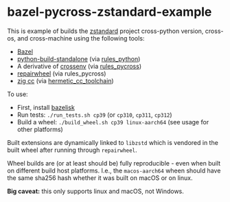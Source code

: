 # bazel-pycross-zstandard-example

This is example of builds the [zstandard](https://pypi.org/project/zstandard/) project cross-python version, cross-os, and cross-machine using the following tools:

* [Bazel](https://bazel.build/)
* [python-build-standalone](https://github.com/indygreg/python-build-standalone) (via [rules_python](https://github.com/bazelbuild/rules_python))
* A derivative of [crossenv](https://github.com/benfogle/crossenv) (via [rules_pycross](https://github.com/jvolkman/rules_pycross))
* [repairwheel](https://github.com/jvolkman/repairwheel) (via rules_pycross)
* [zig cc](https://andrewkelley.me/post/zig-cc-powerful-drop-in-replacement-gcc-clang.html) (via [hermetic_cc_toolchain](https://github.com/uber/hermetic_cc_toolchain))

To use:
* First, install [bazelisk](https://github.com/bazelbuild/bazelisk?tab=readme-ov-file#installation)
* Run tests: `./run_tests.sh cp39` (or `cp310`, `cp311`, `cp312`)
* Build a wheel: `./build_wheel.sh cp39 linux-aarch64` (see usage for other platforms)

Built extensions are dynamically linked to `libzstd` which is vendored in the built wheel after running through `repairwheel`.

Wheel builds are (or at least should be) fully reproducible - even
when built on different build host platforms. I.e., the `macos-aarch64` wheen should have the same sha256 hash whether it was built on macOS or on linux.

**Big caveat:** this only supports linux and macOS, not Windows.
